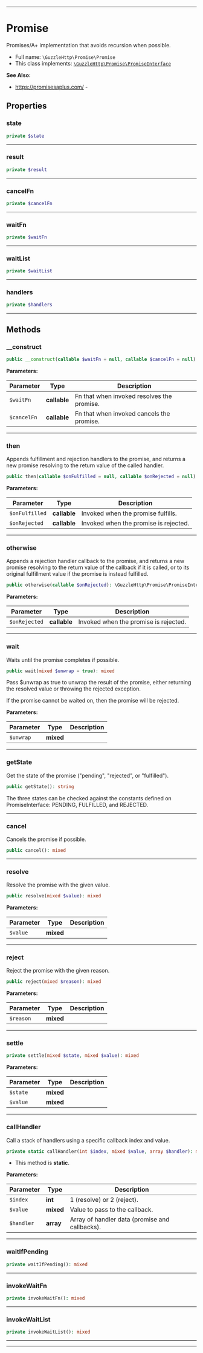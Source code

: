 ***

# Promise

Promises/A+ implementation that avoids recursion when possible.

* Full name: `\GuzzleHttp\Promise\Promise`
* This class implements:
  [`\GuzzleHttp\Promise\PromiseInterface`](./PromiseInterface.md)

**See Also:**

* https://promisesaplus.com/ -

## Properties

### state

```php
private $state
```

***

### result

```php
private $result
```

***

### cancelFn

```php
private $cancelFn
```

***

### waitFn

```php
private $waitFn
```

***

### waitList

```php
private $waitList
```

***

### handlers

```php
private $handlers
```

***

## Methods

### __construct

```php
public __construct(callable $waitFn = null, callable $cancelFn = null): mixed
```

**Parameters:**

| Parameter | Type | Description |
|-----------|------|-------------|
| `$waitFn` | **callable** | Fn that when invoked resolves the promise. |
| `$cancelFn` | **callable** | Fn that when invoked cancels the promise. |

***

### then

Appends fulfillment and rejection handlers to the promise, and returns
a new promise resolving to the return value of the called handler.

```php
public then(callable $onFulfilled = null, callable $onRejected = null): \GuzzleHttp\Promise\PromiseInterface
```

**Parameters:**

| Parameter | Type | Description |
|-----------|------|-------------|
| `$onFulfilled` | **callable** | Invoked when the promise fulfills. |
| `$onRejected` | **callable** | Invoked when the promise is rejected. |

***

### otherwise

Appends a rejection handler callback to the promise, and returns a new
promise resolving to the return value of the callback if it is called,
or to its original fulfillment value if the promise is instead
fulfilled.

```php
public otherwise(callable $onRejected): \GuzzleHttp\Promise\PromiseInterface
```

**Parameters:**

| Parameter | Type | Description |
|-----------|------|-------------|
| `$onRejected` | **callable** | Invoked when the promise is rejected. |

***

### wait

Waits until the promise completes if possible.

```php
public wait(mixed $unwrap = true): mixed
```

Pass $unwrap as true to unwrap the result of the promise, either
returning the resolved value or throwing the rejected exception.

If the promise cannot be waited on, then the promise will be rejected.

**Parameters:**

| Parameter | Type | Description |
|-----------|------|-------------|
| `$unwrap` | **mixed** |  |

***

### getState

Get the state of the promise ("pending", "rejected", or "fulfilled").

```php
public getState(): string
```

The three states can be checked against the constants defined on
PromiseInterface: PENDING, FULFILLED, and REJECTED.









***

### cancel

Cancels the promise if possible.

```php
public cancel(): mixed
```

***

### resolve

Resolve the promise with the given value.

```php
public resolve(mixed $value): mixed
```

**Parameters:**

| Parameter | Type | Description |
|-----------|------|-------------|
| `$value` | **mixed** |  |

***

### reject

Reject the promise with the given reason.

```php
public reject(mixed $reason): mixed
```

**Parameters:**

| Parameter | Type | Description |
|-----------|------|-------------|
| `$reason` | **mixed** |  |

***

### settle

```php
private settle(mixed $state, mixed $value): mixed
```

**Parameters:**

| Parameter | Type | Description |
|-----------|------|-------------|
| `$state` | **mixed** |  |
| `$value` | **mixed** |  |

***

### callHandler

Call a stack of handlers using a specific callback index and value.

```php
private static callHandler(int $index, mixed $value, array $handler): mixed
```

* This method is **static**.

**Parameters:**

| Parameter | Type | Description |
|-----------|------|-------------|
| `$index` | **int** | 1 (resolve) or 2 (reject). |
| `$value` | **mixed** | Value to pass to the callback. |
| `$handler` | **array** | Array of handler data (promise and callbacks). |

***

### waitIfPending

```php
private waitIfPending(): mixed
```

***

### invokeWaitFn

```php
private invokeWaitFn(): mixed
```

***

### invokeWaitList

```php
private invokeWaitList(): mixed
```

***


***


